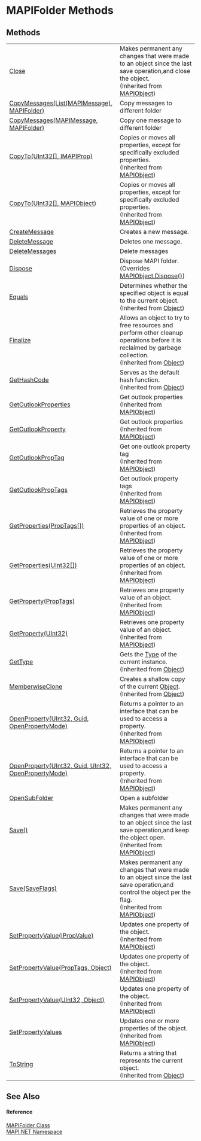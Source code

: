 # MAPIFolder Methods




## Methods
<table>
<tr>
<td><a href="M_MAPI_NET_MAPIObject_Close.md">Close</a></td>
<td>Makes permanent any changes that were made to an object since the last save operation,and close the object.<br />(Inherited from <a href="T_MAPI_NET_MAPIObject.md">MAPIObject</a>)</td></tr>
<tr>
<td><a href="M_MAPI_NET_MAPIFolder_CopyMessages_1.md">CopyMessages(List(MAPIMessage), MAPIFolder)</a></td>
<td>Copy messages to different folder</td></tr>
<tr>
<td><a href="M_MAPI_NET_MAPIFolder_CopyMessages.md">CopyMessages(MAPIMessage, MAPIFolder)</a></td>
<td>Copy one message to different folder</td></tr>
<tr>
<td><a href="M_MAPI_NET_MAPIObject_CopyTo.md">CopyTo(UInt32[], IMAPIProp)</a></td>
<td>Copies or moves all properties, except for specifically excluded properties.<br />(Inherited from <a href="T_MAPI_NET_MAPIObject.md">MAPIObject</a>)</td></tr>
<tr>
<td><a href="M_MAPI_NET_MAPIObject_CopyTo_1.md">CopyTo(UInt32[], MAPIObject)</a></td>
<td>Copies or moves all properties, except for specifically excluded properties.<br />(Inherited from <a href="T_MAPI_NET_MAPIObject.md">MAPIObject</a>)</td></tr>
<tr>
<td><a href="M_MAPI_NET_MAPIFolder_CreateMessage.md">CreateMessage</a></td>
<td>Creates a new message.</td></tr>
<tr>
<td><a href="M_MAPI_NET_MAPIFolder_DeleteMessage.md">DeleteMessage</a></td>
<td>Deletes one message.</td></tr>
<tr>
<td><a href="M_MAPI_NET_MAPIFolder_DeleteMessages.md">DeleteMessages</a></td>
<td>Delete messages</td></tr>
<tr>
<td><a href="M_MAPI_NET_MAPIFolder_Dispose.md">Dispose</a></td>
<td>Dispose MAPI folder.<br />(Overrides <a href="M_MAPI_NET_MAPIObject_Dispose.md">MAPIObject.Dispose()</a>)</td></tr>
<tr>
<td><a href="https://learn.microsoft.com/dotnet/api/system.object.equals#system-object-equals(system-object)" target="_blank" rel="noopener noreferrer">Equals</a></td>
<td>Determines whether the specified object is equal to the current object.<br />(Inherited from <a href="https://learn.microsoft.com/dotnet/api/system.object" target="_blank" rel="noopener noreferrer">Object</a>)</td></tr>
<tr>
<td><a href="https://learn.microsoft.com/dotnet/api/system.object.finalize#system-object-finalize" target="_blank" rel="noopener noreferrer">Finalize</a></td>
<td>Allows an object to try to free resources and perform other cleanup operations before it is reclaimed by garbage collection.<br />(Inherited from <a href="https://learn.microsoft.com/dotnet/api/system.object" target="_blank" rel="noopener noreferrer">Object</a>)</td></tr>
<tr>
<td><a href="https://learn.microsoft.com/dotnet/api/system.object.gethashcode#system-object-gethashcode" target="_blank" rel="noopener noreferrer">GetHashCode</a></td>
<td>Serves as the default hash function.<br />(Inherited from <a href="https://learn.microsoft.com/dotnet/api/system.object" target="_blank" rel="noopener noreferrer">Object</a>)</td></tr>
<tr>
<td><a href="M_MAPI_NET_MAPIObject_GetOutlookProperties.md">GetOutlookProperties</a></td>
<td>Get outlook properties<br />(Inherited from <a href="T_MAPI_NET_MAPIObject.md">MAPIObject</a>)</td></tr>
<tr>
<td><a href="M_MAPI_NET_MAPIObject_GetOutlookProperty.md">GetOutlookProperty</a></td>
<td>Get outlook properties<br />(Inherited from <a href="T_MAPI_NET_MAPIObject.md">MAPIObject</a>)</td></tr>
<tr>
<td><a href="M_MAPI_NET_MAPIObject_GetOutlookPropTag.md">GetOutlookPropTag</a></td>
<td>Get one outlook property tag<br />(Inherited from <a href="T_MAPI_NET_MAPIObject.md">MAPIObject</a>)</td></tr>
<tr>
<td><a href="M_MAPI_NET_MAPIObject_GetOutlookPropTags.md">GetOutlookPropTags</a></td>
<td>Get outlook property tags<br />(Inherited from <a href="T_MAPI_NET_MAPIObject.md">MAPIObject</a>)</td></tr>
<tr>
<td><a href="M_MAPI_NET_MAPIObject_GetProperties.md">GetProperties(PropTags[])</a></td>
<td>Retrieves the property value of one or more properties of an object.<br />(Inherited from <a href="T_MAPI_NET_MAPIObject.md">MAPIObject</a>)</td></tr>
<tr>
<td><a href="M_MAPI_NET_MAPIObject_GetProperties_1.md">GetProperties(UInt32[])</a></td>
<td>Retrieves the property value of one or more properties of an object.<br />(Inherited from <a href="T_MAPI_NET_MAPIObject.md">MAPIObject</a>)</td></tr>
<tr>
<td><a href="M_MAPI_NET_MAPIObject_GetProperty.md">GetProperty(PropTags)</a></td>
<td>Retrieves one property value of an object.<br />(Inherited from <a href="T_MAPI_NET_MAPIObject.md">MAPIObject</a>)</td></tr>
<tr>
<td><a href="M_MAPI_NET_MAPIObject_GetProperty_1.md">GetProperty(UInt32)</a></td>
<td>Retrieves one property value of an object.<br />(Inherited from <a href="T_MAPI_NET_MAPIObject.md">MAPIObject</a>)</td></tr>
<tr>
<td><a href="https://learn.microsoft.com/dotnet/api/system.object.gettype#system-object-gettype" target="_blank" rel="noopener noreferrer">GetType</a></td>
<td>Gets the <a href="https://learn.microsoft.com/dotnet/api/system.type" target="_blank" rel="noopener noreferrer">Type</a> of the current instance.<br />(Inherited from <a href="https://learn.microsoft.com/dotnet/api/system.object" target="_blank" rel="noopener noreferrer">Object</a>)</td></tr>
<tr>
<td><a href="https://learn.microsoft.com/dotnet/api/system.object.memberwiseclone#system-object-memberwiseclone" target="_blank" rel="noopener noreferrer">MemberwiseClone</a></td>
<td>Creates a shallow copy of the current <a href="https://learn.microsoft.com/dotnet/api/system.object" target="_blank" rel="noopener noreferrer">Object</a>.<br />(Inherited from <a href="https://learn.microsoft.com/dotnet/api/system.object" target="_blank" rel="noopener noreferrer">Object</a>)</td></tr>
<tr>
<td><a href="M_MAPI_NET_MAPIObject_OpenProperty.md">OpenProperty(UInt32, Guid, OpenPropertyMode)</a></td>
<td>Returns a pointer to an interface that can be used to access a property.<br />(Inherited from <a href="T_MAPI_NET_MAPIObject.md">MAPIObject</a>)</td></tr>
<tr>
<td><a href="M_MAPI_NET_MAPIObject_OpenProperty_1.md">OpenProperty(UInt32, Guid, UInt32, OpenPropertyMode)</a></td>
<td>Returns a pointer to an interface that can be used to access a property.<br />(Inherited from <a href="T_MAPI_NET_MAPIObject.md">MAPIObject</a>)</td></tr>
<tr>
<td><a href="M_MAPI_NET_MAPIFolder_OpenSubFolder.md">OpenSubFolder</a></td>
<td>Open a subfolder</td></tr>
<tr>
<td><a href="M_MAPI_NET_MAPIObject_Save.md">Save()</a></td>
<td>Makes permanent any changes that were made to an object since the last save operation,and keep the object open.<br />(Inherited from <a href="T_MAPI_NET_MAPIObject.md">MAPIObject</a>)</td></tr>
<tr>
<td><a href="M_MAPI_NET_MAPIObject_Save_1.md">Save(SaveFlags)</a></td>
<td>Makes permanent any changes that were made to an object since the last save operation,and control the object per the flag.<br />(Inherited from <a href="T_MAPI_NET_MAPIObject.md">MAPIObject</a>)</td></tr>
<tr>
<td><a href="M_MAPI_NET_MAPIObject_SetPropertyValue.md">SetPropertyValue(IPropValue)</a></td>
<td>Updates one property of the object.<br />(Inherited from <a href="T_MAPI_NET_MAPIObject.md">MAPIObject</a>)</td></tr>
<tr>
<td><a href="M_MAPI_NET_MAPIObject_SetPropertyValue_1.md">SetPropertyValue(PropTags, Object)</a></td>
<td>Updates one property of the object.<br />(Inherited from <a href="T_MAPI_NET_MAPIObject.md">MAPIObject</a>)</td></tr>
<tr>
<td><a href="M_MAPI_NET_MAPIObject_SetPropertyValue_2.md">SetPropertyValue(UInt32, Object)</a></td>
<td>Updates one property of the object.<br />(Inherited from <a href="T_MAPI_NET_MAPIObject.md">MAPIObject</a>)</td></tr>
<tr>
<td><a href="M_MAPI_NET_MAPIObject_SetPropertyValues.md">SetPropertyValues</a></td>
<td>Updates one or more properties of the object.<br />(Inherited from <a href="T_MAPI_NET_MAPIObject.md">MAPIObject</a>)</td></tr>
<tr>
<td><a href="https://learn.microsoft.com/dotnet/api/system.object.tostring#system-object-tostring" target="_blank" rel="noopener noreferrer">ToString</a></td>
<td>Returns a string that represents the current object.<br />(Inherited from <a href="https://learn.microsoft.com/dotnet/api/system.object" target="_blank" rel="noopener noreferrer">Object</a>)</td></tr>
</table>

## See Also


#### Reference
<a href="T_MAPI_NET_MAPIFolder.md">MAPIFolder Class</a>  
<a href="N_MAPI_NET.md">MAPI.NET Namespace</a>  
